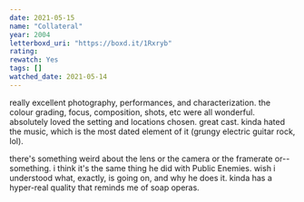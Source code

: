 ```yaml
---
date: 2021-05-15
name: "Collateral"
year: 2004
letterboxd_uri: "https://boxd.it/1Rxryb"
rating: 
rewatch: Yes
tags: []
watched_date: 2021-05-14
---
```


really excellent photography, performances, and characterization. the colour grading, focus, composition, shots, etc were all wonderful. absolutely loved the setting and locations chosen. great cast. kinda hated the music, which is the most dated element of it (grungy electric guitar rock, lol).

there's something weird about the lens or the camera or the framerate or--something. i think it's the same thing he did with Public Enemies. wish i understood what, exactly, is going on, and why he does it. kinda has a hyper-real quality that reminds me of soap operas.
